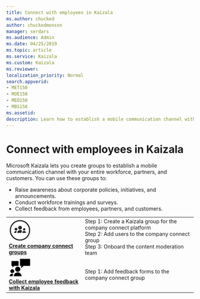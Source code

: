 ```yaml
---
title: Connect with employees in Kaizala
ms.author: chucked
author: chuckedmonson
manager: serdars
ms.audience: Admin
ms.date: 04/25/2019
ms.topic: article
ms.service: Kaizala
ms.custom: Kaizala
ms.reviewer: 
localization_priority: Normal
search.appverid:
- MET150
- MOE150
- MED150
- MBS150
ms.assetid: 
description: Learn how to establish a mobile communication channel with your entire workforce, partners, and customers in Kaizala.
---
```


# Connect with employees in Kaizala

Microsoft Kaizala lets you create groups to establish a mobile communication channel with your entire workforce, partners, and customers. You can use these groups to:

- Raise awareness about corporate policies, initiatives, and announcements.
- Conduct workforce trainings and surveys.
- Collect feedback from employees, partners, and customers.

|         |         |
|---------|---------|
|![Image of company connect icon](media/create-company-connect-groups-icon.png) <br> **[Create company connect groups](create-company-connect-groups.md)**     | Step 1: Create a Kaizala group for the company connect platform <br> Step 2: Add users to the company connect group <br> Step 3: Onboard the content moderation team |
|![Image of people icon](media/invite-people-icon.png) <br> **[Collect employee feedback with Kaizala](collect-feedback.md)**     | Step 1: Add feedback forms to the company connect group |
